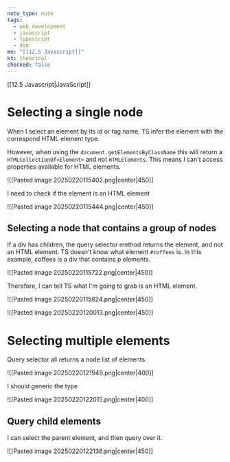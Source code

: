 ```yaml
---
note_type: note
tags:
  - web_development
  - javascript
  - typescript
  - dom
mn: "[[12.5 Javascript]]"
kt: theorical
checked: false
---
```

[[12.5 Javascript|JavaScript]]

# Selecting a single node
When I select an element by its id or tag name, TS infer the element with the correspond HTML element type.

However, when using the `document.getElementsByClassName` this will return a `HTMLCollectionOf<Element>` and not `HTMLElements`. This means I can't access properties available for HTML elements.

![[Pasted image 20250220115402.png|center|450]]

I need to check if the element is an HTML element

![[Pasted image 20250220115444.png|center|450]]

## Selecting a node that contains a group of nodes
If a div has children, the query selector method returns the element, and not an HTML element. TS doesn't know what element `#coffees` is. In this example, coffees is a div that contains p elements. 

![[Pasted image 20250220115722.png|center|450]]

Therefore, I can tell TS what I'm going to grab is an HTML element.

![[Pasted image 20250220115824.png|center|450]]

![[Pasted image 20250220120013.png|center|450]]

# Selecting multiple elements
Query selector all returns a node list of elements.

![[Pasted image 20250220121949.png|center|400]]

I should generic the type

![[Pasted image 20250220122015.png|center|400]]

## Query child elements
I can select the parent element, and then query over it.

![[Pasted image 20250220122136.png|center|450]]

